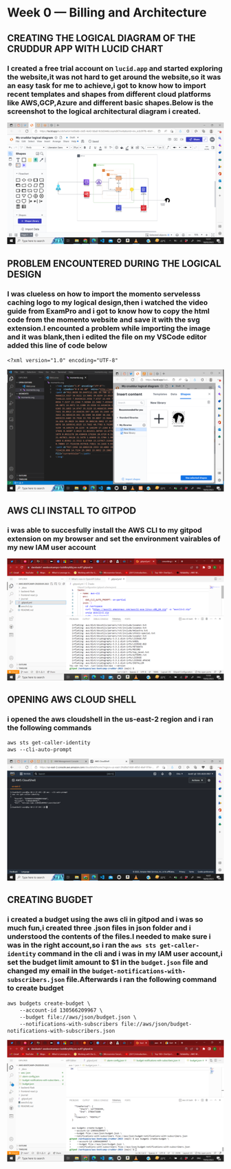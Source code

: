 # Week 0 — Billing and Architecture

## CREATING THE LOGICAL DIAGRAM OF THE CRUDDUR APP WITH LUCID CHART 

### I created a free trial account on ```lucid.app```  and started exploring the website,it was not hard to get around the website,so it was an easy task for me to achieve,i got to know how to import recent templates and shapes from different cloud platforms like AWS,GCP,Azure and different basic shapes.Below is the screenshot to the logical architectural diagram i created.
![Cruddur logical Design](assets/lucid-chart-wk0.png)
## PROBLEM ENCOUNTERED DURING THE LOGICAL DESIGN
### I was clueless on how to import the momento servelesss caching logo to my logical design,then i watched the video guide from ExamPro and i got to know how to copy the html code from the momento website and save it with the svg extension.I encounted a problem while importing the image and it was blank,then i edited the file on my VSCode editor added this line of code below
```
<?xml version="1.0" encoding="UTF-8"
```
![Problem encountered](assets/lucid-chart1-wk0.png)
## AWS CLI INSTALL TO GITPOD
### i was able to succesfully install the AWS CLI to my gitpod extension on my browser and set the environment vairables of my new IAM user account 
![AWS CLI INSTALL](assets/aws-cli-install.png)

## OPENING AWS CLOUD SHELL
### i opened the aws cloudshell in the us-east-2 region and i ran the following commands
```
aws sts get-caller-identity
aws --cli-auto-prompt
```
![AWS CLOUD SHELL](assets/aws-cloudshell.png)

## CREATING BUGDET
### i created a budget using the aws cli in gitpod and i was so much fun,i created three .json files in json folder and i understood the contents of the files.I needed to make sure i was in the right account,so i ran the ```aws sts get-caller-identity``` command in the cli and i was in my IAM user account,i set the budget limit amount to $1 in the ```budget.json``` file and changed my email in the ```budget-notifications-with-subscribers.json``` file.Afterwards i ran the following command to create budget
```
aws budgets create-budget \
    --account-id 130566209967 \
    --budget file://aws/json/budget.json \
    --notifications-with-subscribers file://aws/json/budget-notifications-with-subscribers.json
```
![CREATE BUDGET](assets/create-budget.png)

